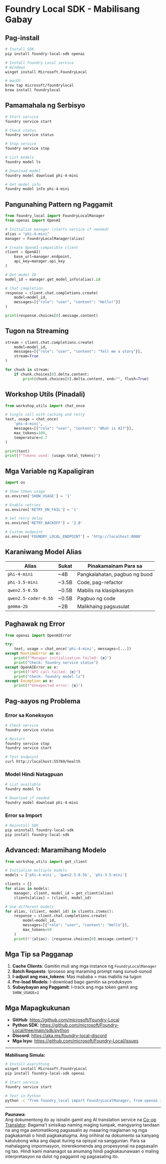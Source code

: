 <!--
CO_OP_TRANSLATOR_METADATA:
{
  "original_hash": "1a52481fe75c7692d785aef8da50e5e7",
  "translation_date": "2025-10-09T19:27:04+00:00",
  "source_file": "Workshop/FOUNDRY_SDK_QUICKREF.md",
  "language_code": "tl"
}
-->
# Foundry Local SDK - Mabilisang Gabay

## Pag-install

```bash
# Install SDK
pip install foundry-local-sdk openai

# Install Foundry Local service
# Windows
winget install Microsoft.FoundryLocal

# macOS
brew tap microsoft/foundrylocal
brew install foundrylocal
```

## Pamamahala ng Serbisyo

```bash
# Start service
foundry service start

# Check status
foundry service status

# Stop service
foundry service stop

# List models
foundry model ls

# Download model
foundry model download phi-4-mini

# Get model info
foundry model info phi-4-mini
```

## Pangunahing Pattern ng Paggamit

```python
from foundry_local import FoundryLocalManager
from openai import OpenAI

# Initialize manager (starts service if needed)
alias = "phi-4-mini"
manager = FoundryLocalManager(alias)

# Create OpenAI-compatible client
client = OpenAI(
    base_url=manager.endpoint,
    api_key=manager.api_key
)

# Get model ID
model_id = manager.get_model_info(alias).id

# Chat completion
response = client.chat.completions.create(
    model=model_id,
    messages=[{"role": "user", "content": "Hello!"}]
)

print(response.choices[0].message.content)
```

## Tugon na Streaming

```python
stream = client.chat.completions.create(
    model=model_id,
    messages=[{"role": "user", "content": "Tell me a story"}],
    stream=True
)

for chunk in stream:
    if chunk.choices[0].delta.content:
        print(chunk.choices[0].delta.content, end="", flush=True)
```

## Workshop Utils (Pinadali)

```python
from workshop_utils import chat_once

# Single call with caching and retry
text, usage = chat_once(
    'phi-4-mini',
    messages=[{"role": "user", "content": "What is AI?"}],
    max_tokens=100,
    temperature=0.7
)

print(text)
print(f"Tokens used: {usage.total_tokens}")
```

## Mga Variable ng Kapaligiran

```python
import os

# Show token usage
os.environ['SHOW_USAGE'] = '1'

# Enable retries
os.environ['RETRY_ON_FAIL'] = '1'

# Set retry delay
os.environ['RETRY_BACKOFF'] = '2.0'

# Custom endpoint
os.environ['FOUNDRY_LOCAL_ENDPOINT'] = 'http://localhost:8000'
```

## Karaniwang Model Alias

| Alias | Sukat | Pinakamainam Para sa |
|-------|------|-----------------------|
| `phi-4-mini` | ~4B | Pangkalahatan, pagbuo ng buod |
| `phi-3.5-mini` | ~3.5B | Code, pag-refactor |
| `qwen2.5-0.5b` | ~0.5B | Mabilis na klasipikasyon |
| `qwen2.5-coder-0.5b` | ~0.5B | Pagbuo ng code |
| `gemma-2b` | ~2B | Malikhaing pagsusulat |

## Paghawak ng Error

```python
from openai import OpenAIError

try:
    text, usage = chat_once('phi-4-mini', messages=[...])
except RuntimeError as e:
    print(f"Manager initialization failed: {e}")
    print("Check: foundry service status")
except OpenAIError as e:
    print(f"API call failed: {e}")
    print("Check: foundry model ls")
except Exception as e:
    print(f"Unexpected error: {e}")
```

## Pag-aayos ng Problema

### Error sa Koneksyon
```bash
# Check service
foundry service status

# Restart
foundry service stop
foundry service start

# Test endpoint
curl http://localhost:55769/health
```

### Model Hindi Natagpuan
```bash
# List available
foundry model ls

# Download if needed
foundry model download phi-4-mini
```

### Error sa Import
```bash
# Reinstall SDK
pip uninstall foundry-local-sdk
pip install foundry-local-sdk
```

## Advanced: Maramihang Modelo

```python
from workshop_utils import get_client

# Initialize multiple models
models = ['phi-4-mini', 'qwen2.5-0.5b', 'phi-3.5-mini']

clients = {}
for alias in models:
    manager, client, model_id = get_client(alias)
    clients[alias] = (client, model_id)

# Use different models
for alias, (client, model_id) in clients.items():
    response = client.chat.completions.create(
        model=model_id,
        messages=[{"role": "user", "content": "Hello"}],
        max_tokens=50
    )
    print(f"{alias}: {response.choices[0].message.content}")
```

## Mga Tip sa Pagganap

1. **Cache Clients**: Gamitin muli ang mga instance ng `FoundryLocalManager`
2. **Batch Requests**: Iproseso ang maraming prompt nang sunud-sunod
3. **I-adjust ang max_tokens**: Mas mababa = mas mabilis na tugon
4. **Pre-load Models**: I-download bago gamitin sa produksyon
5. **Subaybayan ang Paggamit**: I-track ang mga token gamit ang `SHOW_USAGE=1`

## Mga Mapagkukunan

- **GitHub**: https://github.com/microsoft/Foundry-Local
- **Python SDK**: https://github.com/microsoft/Foundry-Local/tree/main/sdk/python
- **Discord**: https://aka.ms/foundry-local-discord
- **Mga Isyu**: https://github.com/microsoft/Foundry-Local/issues

---

**Mabilisang Simula:**
```bash
# Install everything
winget install Microsoft.FoundryLocal
pip install foundry-local-sdk openai

# Start service
foundry service start

# Test in Python
python -c "from foundry_local import FoundryLocalManager; from openai import OpenAI; m = FoundryLocalManager('phi-4-mini'); c = OpenAI(base_url=m.endpoint, api_key=m.api_key); r = c.chat.completions.create(model=m.get_model_info('phi-4-mini').id, messages=[{'role':'user','content':'Hi'}]); print(r.choices[0].message.content)"
```

---

**Paunawa**:  
Ang dokumentong ito ay isinalin gamit ang AI translation service na [Co-op Translator](https://github.com/Azure/co-op-translator). Bagama't sinisikap naming maging tumpak, mangyaring tandaan na ang mga awtomatikong pagsasalin ay maaaring maglaman ng mga pagkakamali o hindi pagkakatugma. Ang orihinal na dokumento sa kanyang katutubong wika ang dapat ituring na opisyal na sanggunian. Para sa mahalagang impormasyon, inirerekomenda ang propesyonal na pagsasalin ng tao. Hindi kami mananagot sa anumang hindi pagkakaunawaan o maling interpretasyon na dulot ng paggamit ng pagsasaling ito.